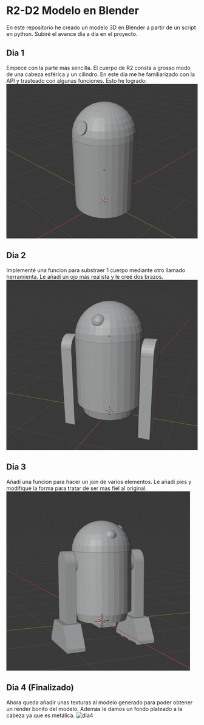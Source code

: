 # R2-D2 Modelo en Blender
En este repositorio he creado un modelo 3D en Blender a partir de un script en python.
Subiré el avance día a día en el proyecto.

## Dia 1
Empecé con la parte más sencilla. El cuerpo de R2 consta a grosso modo de una cabeza esférica y un cilindro. 
En este día me he familiarizado con la API y trasteado con algunas funciones.
Esto he logrado:
![dia1](/dia1.PNG)

## Dia 2
Implementé una funcion para substraer 1 cuerpo mediante otro llamado herramienta.
Le añadí un ojo más realista y le creé dos brazos.
![dia2](/dia2.PNG)

## Dia 3
Añadí una funcion para hacer un join de varios elementos. Le añadí pies y modifiqué la forma para tratar de ser
mas fiel al original.
![dia3](/dia3.PNG)

## Dia 4 (Finalizado)
Ahora queda añadir unas texturas al modelo generado para poder obtener un render bonito del modelo. 
Además le damos un fondo plateado a la cabeza ya que es metálica.
![dia4](/dia4.PNG)

